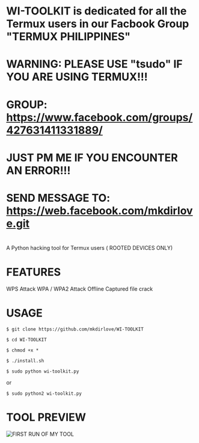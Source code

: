 # WI-TOOLKIT is dedicated for all the Termux users in our Facbook Group "TERMUX PHILIPPINES"
# WARNING: PLEASE USE "tsudo" IF YOU ARE USING TERMUX!!!
# GROUP: https://www.facebook.com/groups/427631411331889/
#
# JUST PM ME IF YOU ENCOUNTER AN ERROR!!!
# SEND MESSAGE TO: https://web.facebook.com/mkdirlove.git
#
A Python hacking tool for Termux users ( ROOTED DEVICES ONLY)

# FEATURES

WPS Attack
WPA / WPA2 Attack
Offline Captured file crack

# USAGE

`$ git clone https://github.com/mkdirlove/WI-TOOLKIT`

`$ cd WI-TOOLKIT`

`$ chmod +x *`

`$ ./install.sh`

`$ sudo python wi-toolkit.py`

or

`$ sudo python2 wi-toolkit.py`


# TOOL PREVIEW
![FIRST RUN OF MY TOOL](https://github.com/mkdirlove/WI-TOOLKIT/blob/master/1.png)
